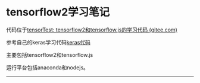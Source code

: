 # tensorflow2学习笔记

代码位于[tensorTest: tensorflow2和tensorflow.js的学习代码 (gitee.com)](https://gitee.com/masaikk/tensor-test)

参考自己的keras学习代码[keras代码](https://gitee.com/masaikk/rectr.git)

主要包括tensorflow2和tensorflow.js

运行平台包括anaconda和nodejs。

---

